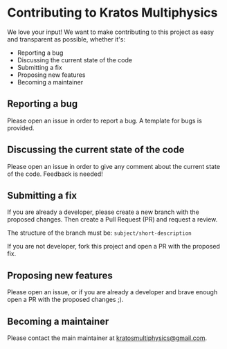 # Contributing to Kratos Multiphysics
We love your input! We want to make contributing to this project as easy and transparent as possible, whether it's:

- Reporting a bug
- Discussing the current state of the code
- Submitting a fix
- Proposing new features
- Becoming a maintainer

## Reporting a bug

Please open an issue in order to report a bug. A template for bugs is provided.

## Discussing the current state of the code

Please open an issue in order to give any comment about the current state of the code. Feedback is needed!

## Submitting a fix

If you are already a developer, please create a new branch with the proposed changes. Then create a Pull Request (PR) and request a review. 

The structure of the branch must be: `subject/short-description`

If you are not developer, fork this project and open a PR with the proposed fix.

## Proposing new features

Please open an issue, or if you are already a developer and brave enough open a PR with the proposed changes ;).

## Becoming a maintainer

Please contact the main maintainer at <kratosmultiphysics@gmail.com>.
